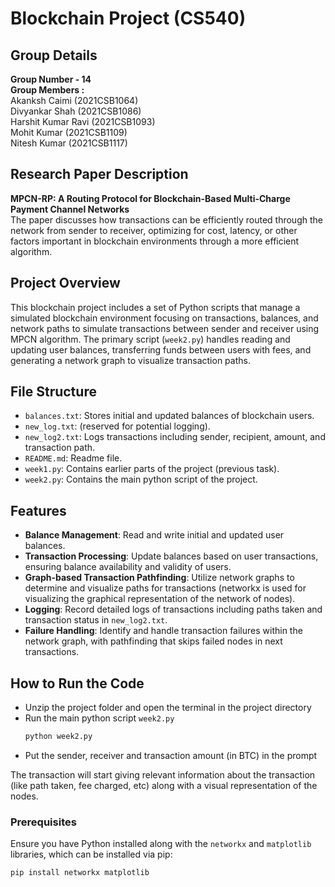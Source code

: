 # Blockchain Project (CS540)

## Group Details
**Group Number - 14**  
**Group Members :**  
Akanksh Caimi (2021CSB1064)  
Divyankar Shah (2021CSB1086)  
Harshit Kumar Ravi (2021CSB1093)  
Mohit Kumar (2021CSB1109)  
Nitesh Kumar (2021CSB1117)

## Research Paper Description
**MPCN-RP: A Routing Protocol for Blockchain-Based Multi-Charge Payment Channel Networks**  
The paper discusses how transactions can be efficiently routed through the network from sender to receiver, optimizing for cost, latency, or other factors important in blockchain environments through a more efficient algorithm.

## Project Overview
This blockchain project includes a set of Python scripts that manage a simulated blockchain environment focusing on transactions, balances, and network paths to simulate transactions between sender and receiver using MPCN algorithm. The primary script (`week2.py`) handles reading and updating user balances, transferring funds between users with fees, and generating a network graph to visualize transaction paths.

## File Structure
- `balances.txt`: Stores initial and updated balances of blockchain users.
- `new_log.txt`: (reserved for potential logging).
- `new_log2.txt`: Logs transactions including sender, recipient, amount, and transaction path.
- `README.md`: Readme file.
- `week1.py`: Contains earlier parts of the project (previous task).
- `week2.py`: Contains the main python script of the project.

## Features
- **Balance Management**: Read and write initial and updated user balances.
- **Transaction Processing**: Update balances based on user transactions, ensuring balance availability and validity of users.
- **Graph-based Transaction Pathfinding**: Utilize network graphs to determine and visualize paths for transactions (networkx is used for visualizing the graphical representation of the network of nodes).
- **Logging**: Record detailed logs of transactions including paths taken and transaction status in `new_log2.txt`.
- **Failure Handling**: Identify and handle transaction failures within the network graph, with pathfinding that skips failed nodes in next transactions.

## How to Run the Code
- Unzip the project folder and open the terminal in the project directory
- Run the main python script `week2.py`
    ```bash 
    python week2.py
    ``` 
- Put the sender, receiver and transaction amount (in BTC) in the prompt   

The transaction will start giving relevant information about the transaction (like path taken, fee charged, etc) along with a visual representation of the nodes.

### Prerequisites
Ensure you have Python installed along with the `networkx` and `matplotlib` libraries, which can be installed via pip:
```bash
pip install networkx matplotlib
```
